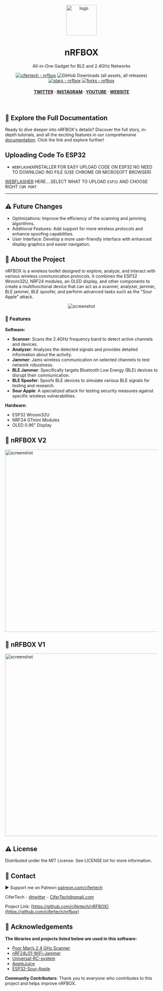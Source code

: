 <div align="center">

  <img src="https://user-images.githubusercontent.com/62047147/195847997-97553030-3b79-4643-9f2c-1f04bba6b989.png" alt="logo" width="100" height="auto" />
  
  <h1> nRFBOX </h1>
  <p> All-in-One Gadget for BLE and 2.4GHz Networks </p>


<!-- Badges -->
<a href="https://github.com/cifertech/nrfbox" title="Go to GitHub repo"><img src="https://img.shields.io/static/v1?label=cifertech&message=nrfbox&color=purple&logo=github" alt="cifertech - nrfbox"></a>
![GitHub Downloads (all assets, all releases)](https://img.shields.io/github/downloads/cifertech/nrfbox/total)
<a href="https://github.com/cifertech/nrfbox"><img src="https://img.shields.io/github/stars/cifertech/nrfbox?style=social" alt="stars - nrfbox"></a>
<a href="https://github.com/cifertech/nrfbox"><img src="https://img.shields.io/github/forks/cifertech/nrfbox?style=social" alt="forks - nrfbox"></a>

   
<h4>
    <a href="https://twitter.com/techcifer">TWITTER</a>
  <span> · </span>
    <a href="https://www.instagram.com/cifertech/">INSTAGRAM</a>
  <span> · </span>
    <a href="https://www.youtube.com/@techcifer">YOUTUBE</a>
  <span> · </span>
    <a href="https://cifertech.net/">WEBSITE</a>
  </h4>
</div>

<br />



## 📖 Explore the Full Documentation

Ready to dive deeper into nRFBOX's details? Discover the full story, in-depth tutorials, and all the exciting features in our comprehensive [documentation](https://cifertech.net/nrfbox-your-all-in-one-gadget-for-ble-and-2-4ghz-networks/). Click the link and explore further!
  
## Uploading Code To ESP32

- ` WEBFLASHER `INSTALLER FOR EASY UPLOAD CODE ON ESP32 NO NEED TO DOWNLOAD INO FILE (USE CHROME OR MICROSOFT BROWSER)

 [WEBFLASHER](https://weslenpy.github.io/nRFBox/) HERE....SELECT WHAT TO UPLOAD `ESP32` AND CHOOSE RIGHT `COM PORT`

---

## ⚠ Future Changes
- Optimizations: Improve the efficiency of the scanning and jamming algorithms.
- Additional Features: Add support for more wireless protocols and enhance spoofing capabilities.
- User Interface: Develop a more user-friendly interface with enhanced display graphics and easier navigation.
  

<!-- About the Project -->
## :star2: About the Project
nRFBOX is a wireless toolkit designed to explore, analyze, and interact with various wireless communication protocols. It combines the ESP32 Wroom32U, NRF24 modules, an OLED display, and other components to create a multifunctional device that can act as a scanner, analyzer, jammer, BLE jammer, BLE spoofer, and perform advanced tasks such as the "Sour Apple" attack.



<div align="center"> 
  <img src="https://github.com/user-attachments/assets/7012353c-2d09-4956-9152-937cf6a7ce18" alt="screenshot" width="Auto" height="Auto" />
</div>


<!-- Features -->
### 🎯 Features

**Software:**
- **Scanner**: Scans the 2.4GHz frequency band to detect active channels and devices.
- **Analyzer**: Analyzes the detected signals and provides detailed information about the activity.
- **Jammer**: Jams wireless communication on selected channels to test network robustness.
- **BLE Jammer**: Specifically targets Bluetooth Low Energy (BLE) devices to disrupt their communication.
- **BLE Spoofer**: Spoofs BLE devices to simulate various BLE signals for testing and research.
- **Sour Apple**: A specialized attack for testing security measures against specific wireless vulnerabilities. 

**Hardware:**
- ESP32 Wroom32U
- NRF24 GTmini Modules
- OLED 0.96" Display

<!-- nRFBOX V2 -->
## :eyes: nRFBOX V2

<img src="https://github.com/user-attachments/assets/1ab0600b-9c9f-46de-86d6-11826d46027d" alt="screenshot" width="600" height="auto" />

   
<!-- nRFBOX V1 -->
## :eyes: nRFBOX V1

<img src="https://github.com/user-attachments/assets/b121fe84-c789-409a-85f5-21f6d5854347" alt="screenshot" width="600" height="auto" />


<!-- License -->
## :warning: License

Distributed under the MIT License. See LICENSE.txt for more information.


<!-- Contact -->
## :handshake: Contact

▶ Support me on Patreon [patreon.com/cifertech](https://www.patreon.com/cifertech)

CiferTech - [@twitter](https://twitter.com/techcifer) - CiferTech@gmali.com

Project Link: [https://github.com/cifertech/nRFBOX](https://github.com/cifertech/nrfbox)

<!-- Acknowledgments -->
## :gem: Acknowledgements 

**The libraries and projects listed below are used in this software:**
 - [Poor Man’s 2.4 GHz Scanner](https://forum.arduino.cc/t/poor-mans-2-4-ghz-scanner/54846)
 - [nRF24L01-WiFi-Jammer](https://github.com/hugorezende/nRF24L01-WiFi-Jammer)
 - [Universal-RC-system](https://github.com/alexbeliaev/Universal-RC-system/tree/master)
 - [AppleJuice](https://github.com/ECTO-1A/AppleJuice)
 - [ESP32-Sour-Apple](https://github.com/RapierXbox/ESP32-Sour-Apple)

**Community Contributors**: Thank you to everyone who contributes to this project and helps improve nRFBOX.

